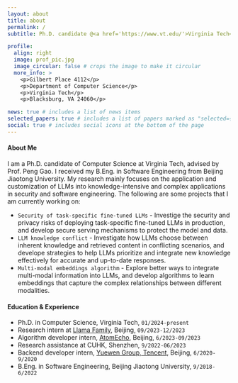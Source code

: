 ```yaml
---
layout: about
title: about
permalink: /
subtitle: Ph.D. candidate @<a href='https://www.vt.edu/'>Virginia Tech</a>, <a href='https://cs.vt.edu/'>Department of Computer Science</a>.

profile:
  align: right
  image: prof_pic.jpg
  image_circular: false # crops the image to make it circular
  more_info: >
    <p>Gilbert Place 4112</p>
    <p>Department of Computer Science</p>
    <p>Virginia Tech</p>
    <p>Blacksburg, VA 24060</p>

news: true # includes a list of news items
selected_papers: true # includes a list of papers marked as "selected={true}"
social: true # includes social icons at the bottom of the page
---
```


#### About Me

I am a Ph.D. candidate of Computer Science at Virginia Tech, advised by Prof. Peng Gao. I received my B.Eng. in Software Engineering from Beijing Jiaotong University. My research mainly focuses on the application and customization of LLMs into knowledge-intensive and complex applications in security and software engineering. The following are some projects that I am currently working on:


- `Security of task-specific fine-tuned LLMs` - Investige the security and privacy risks of deploying task-specific fine-tuned LLMs in production, and develop secure serving mechanisms to protect the model and data.
- `LLM knowledge conflict` - Investigate how LLMs choose between inherent knowledge and retrieved content in conflicting scenarios, and develope strategies to help LLMs prioritize and integrate new knowledge effectively for accurate and up-to-date responses.
- `Multi-modal embeddings algorithm` - Explore better ways to integrate multi-modal information into LLMs, and develop algorithms to learn embeddings that capture the complex relationships between different modalities.

#### Education & Experience

- Ph.D. in Computer Science, Virginia Tech, `01/2024-present`
- Research intern at <a href='https://llama.family/'>Llama Family</a>, Beijing, `09/2023-12/2023`
- Algorithm developer intern, <a href='https://www.atomecho.cn/'>AtomEcho</a>, Beijing, `6/2023-09/2023`
- Research assistance at CUHK, Shenzhen, `9/2022-06/2023`
- Backend developer intern, <a href='https://www.yuewen.com/'>Yuewen Group, Tencent</a>, Beijing, `6/2020-9/2020`
- B.Eng. in Software Engineering, Beijing Jiaotong University, `9/2018-6/2022`
